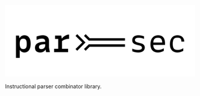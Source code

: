 <div align="center">
 <img alt="parsec" src="logo.svg">
</div>

Instructional parser combinator library.
